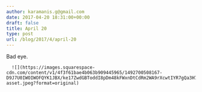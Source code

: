```yaml
---
author: karamanis.g@gmail.com
date: 2017-04-20 18:31:00+00:00
draft: false
title: April 20
type: post
url: /blog/2017/4/april-20
---
```


Bad eye.


  
      ![](https://images.squarespace-cdn.com/content/v1/4f3f61bae4b063b909445965/1492700508167-D9J7U0IWOIWOFQYK1JBX/ke17ZwdGBToddI8pDm48kFWxnDtCdRm2WA9rXcwtIYR7gQa3H78H3Y0txjaiv_0fDoOvxcdMmMKkDsyUqMSsMWxHk725yiiHCCLfrh8O1z5QPOohDIaIeljMHgDF5CVlOqpeNLcJ80NK65_fV7S1UcTSrQkGwCGRqSxozz07hWZrYGYYH8sg4qn8Lpf9k1pYMHPsat2_S1jaQY3SwdyaXg/image-asset.jpeg?format=original)

